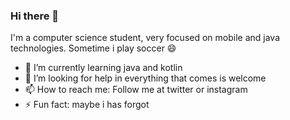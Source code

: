 ### Hi there 👋

I'm a computer science student, 
very focused on mobile and java technologies. Sometime i play soccer 😄

- 🌱 I’m currently learning java and kotlin
- 🤔 I’m looking for help in everything that comes is welcome
- 📫 How to reach me: Follow me at twitter or instagram
- ⚡ Fun fact: maybe i has forgot
